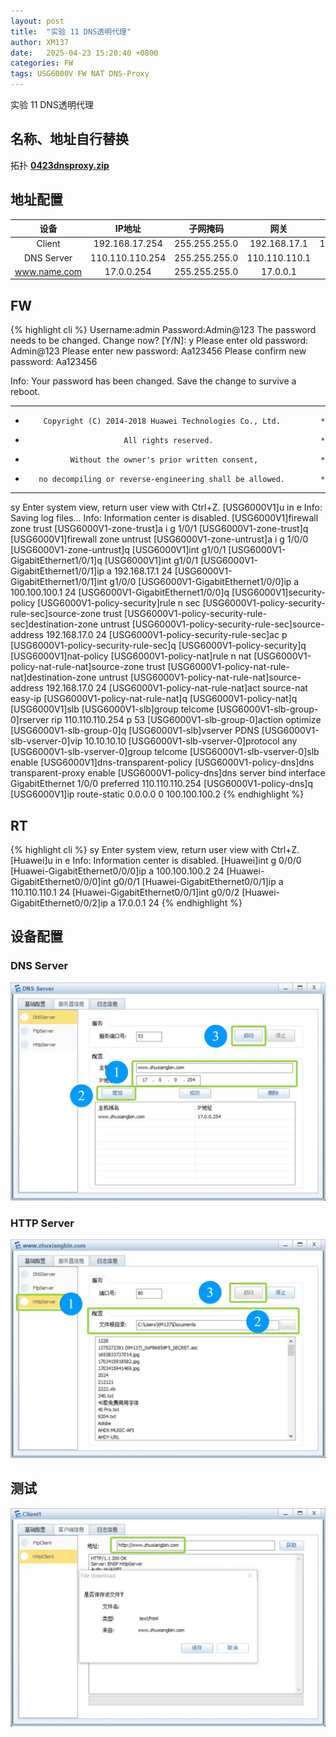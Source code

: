 ```yaml
---
layout: post
title:  "实验 11 DNS透明代理"
author: XM137
date:   2025-04-23 15:20:40 +0800
categories: FW
tags: USG6000V FW NAT DNS-Proxy
---
```


实验 11 DNS透明代理
## 名称、地址自行替换

拓扑 **[0423dnsproxy.zip](/assets/ENSP/20250423/0423dnsproxy.zip)**

## 地址配置

|    设备     |       IP地址       |      子网掩码       |        网关        |     DNS        |
|   :----:    |       :----:       |      :----:        |       :----:       |   :----:       |
|   Client    |   192.168.17.254   |    255.255.255.0   |    192.168.17.1    |  10.10.10.10   |
| DNS Server  |  110.110.110.254   |    255.255.255.0   |    110.110.110.1   |                 |
| www.name.com|     17.0.0.254     |    255.255.255.0   |      17.0.0.1      |                 |


## FW
{% highlight cli %}
Username:admin
Password:Admin@123
The password needs to be changed. Change now? [Y/N]: y
Please enter old password: Admin@123
Please enter new password: Aa123456
Please confirm new password: Aa123456

 Info: Your password has been changed. Save the change to survive a reboot. 
*************************************************************************
*         Copyright (C) 2014-2018 Huawei Technologies Co., Ltd.         *
*                           All rights reserved.                        *
*               Without the owner's prior written consent,              *
*        no decompiling or reverse-engineering shall be allowed.        *
*************************************************************************


<USG6000V1>sy
Enter system view, return user view with Ctrl+Z.
[USG6000V1]u in e
Info: Saving log files...
Info: Information center is disabled.
[USG6000V1]firewall zone trust 
[USG6000V1-zone-trust]a i g 1/0/1
[USG6000V1-zone-trust]q
[USG6000V1]firewall zone untrust 
[USG6000V1-zone-untrust]a i g 1/0/0
[USG6000V1-zone-untrust]q
[USG6000V1]int g1/0/1
[USG6000V1-GigabitEthernet1/0/1]q
[USG6000V1]int g1/0/1
[USG6000V1-GigabitEthernet1/0/1]ip a 192.168.17.1 24
[USG6000V1-GigabitEthernet1/0/1]int g1/0/0
[USG6000V1-GigabitEthernet1/0/0]ip a 100.100.100.1 24
[USG6000V1-GigabitEthernet1/0/0]q
[USG6000V1]security-policy
[USG6000V1-policy-security]rule n sec
[USG6000V1-policy-security-rule-sec]source-zone trust 
[USG6000V1-policy-security-rule-sec]destination-zone untrust 
[USG6000V1-policy-security-rule-sec]source-address 192.168.17.0 24
[USG6000V1-policy-security-rule-sec]ac p
[USG6000V1-policy-security-rule-sec]q
[USG6000V1-policy-security]q
[USG6000V1]nat-policy
[USG6000V1-policy-nat]rule n nat
[USG6000V1-policy-nat-rule-nat]source-zone trust 
[USG6000V1-policy-nat-rule-nat]destination-zone untrust 
[USG6000V1-policy-nat-rule-nat]source-address 192.168.17.0 24
[USG6000V1-policy-nat-rule-nat]act source-nat easy-ip 
[USG6000V1-policy-nat-rule-nat]q
[USG6000V1-policy-nat]q
[USG6000V1]slb
[USG6000V1-slb]group telcome
[USG6000V1-slb-group-0]rserver rip 110.110.110.254 p 53
[USG6000V1-slb-group-0]action optimize 
[USG6000V1-slb-group-0]q
[USG6000V1-slb]vserver PDNS
[USG6000V1-slb-vserver-0]vip 10.10.10.10
[USG6000V1-slb-vserver-0]protocol any 
[USG6000V1-slb-vserver-0]group telcome
[USG6000V1-slb-vserver-0]slb enable 
[USG6000V1]dns-transparent-policy
[USG6000V1-policy-dns]dns transparent-proxy enable
[USG6000V1-policy-dns]dns server bind interface GigabitEthernet 1/0/0 preferred 110.110.110.254
[USG6000V1-policy-dns]q
[USG6000V1]ip route-static 0.0.0.0 0 100.100.100.2
{% endhighlight %}

## RT
{% highlight cli %}
<Huawei>sy
Enter system view, return user view with Ctrl+Z.
[Huawei]u in e
Info: Information center is disabled.
[Huawei]int g 0/0/0
[Huawei-GigabitEthernet0/0/0]ip a 100.100.100.2 24
[Huawei-GigabitEthernet0/0/0]int g0/0/1
[Huawei-GigabitEthernet0/0/1]ip a 110.110.110.1 24
[Huawei-GigabitEthernet0/0/1]int g0/0/2
[Huawei-GigabitEthernet0/0/2]ip a 17.0.0.1 24
{% endhighlight %}

## 设备配置
### DNS Server
![](/assets/ENSP/20250423/image1.webp)
### HTTP Server 
![](/assets/ENSP/20250423/image2.webp)

## 测试
![](/assets/ENSP/20250423/image3.webp)